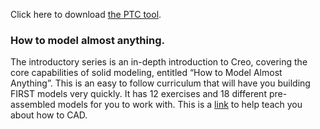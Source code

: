 Click here to download [the PTC tool][PTC Downlad].

[PTC Downlad]:http://www.ptc.com/academic-program/products/free-software/creo-download
### How to model almost anything.  
 The introductory series is an in-depth introduction to Creo, covering the core capabilities of solid modeling, entitled “How to Model Almost Anything”. This is an easy to follow curriculum that will have you building FIRST models very quickly. It has 12 exercises and 18 different pre-assembled models for you to work with.
This is a [link][PTC Teach] to help teach you about how to CAD.

[PTC Teach]:http://www.ptc.com/academic-program/k-12-program/students/first/training

